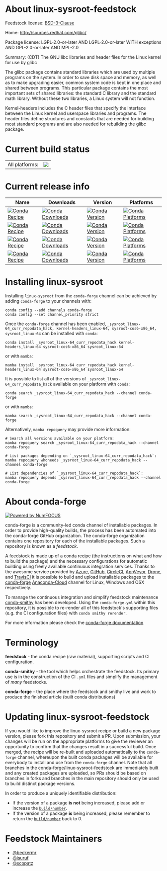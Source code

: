 About linux-sysroot-feedstock
=============================

Feedstock license: [BSD-3-Clause](https://github.com/conda-forge/linux-sysroot-feedstock/blob/main/LICENSE.txt)

Home: http://sources.redhat.com/glibc/

Package license: LGPL-2.0-or-later AND LGPL-2.0-or-later WITH exceptions AND GPL-2.0-or-later AND MPL-2.0

Summary: (CDT) The GNU libc libraries and header files for the Linux kernel for use by glibc

The glibc package contains standard libraries which are used by multiple
programs on the system. In order to save disk space and memory, as well as to
make upgrading easier, common system code is kept in one place and shared
between programs. This particular package contains the most important sets of
shared libraries: the standard C library and the standard math library.
Without these two libraries, a Linux system will not function.

Kernel-headers includes the C header files that specify the interface between
the Linux kernel and userspace libraries and programs.  The header files
define structures and constants that are needed for building most standard
programs and are also needed for rebuilding the glibc package.


Current build status
====================


<table><tr><td>All platforms:</td>
    <td>
      <a href="https://dev.azure.com/conda-forge/feedstock-builds/_build/latest?definitionId=8889&branchName=main">
        <img src="https://dev.azure.com/conda-forge/feedstock-builds/_apis/build/status/linux-sysroot-feedstock?branchName=main">
      </a>
    </td>
  </tr>
</table>

Current release info
====================

| Name | Downloads | Version | Platforms |
| --- | --- | --- | --- |
| [![Conda Recipe](https://img.shields.io/badge/recipe-_sysroot_linux--64_curr_repodata_hack-green.svg)](https://anaconda.org/conda-forge/_sysroot_linux-64_curr_repodata_hack) | [![Conda Downloads](https://img.shields.io/conda/dn/conda-forge/_sysroot_linux-64_curr_repodata_hack.svg)](https://anaconda.org/conda-forge/_sysroot_linux-64_curr_repodata_hack) | [![Conda Version](https://img.shields.io/conda/vn/conda-forge/_sysroot_linux-64_curr_repodata_hack.svg)](https://anaconda.org/conda-forge/_sysroot_linux-64_curr_repodata_hack) | [![Conda Platforms](https://img.shields.io/conda/pn/conda-forge/_sysroot_linux-64_curr_repodata_hack.svg)](https://anaconda.org/conda-forge/_sysroot_linux-64_curr_repodata_hack) |
| [![Conda Recipe](https://img.shields.io/badge/recipe-kernel--headers_linux--64-green.svg)](https://anaconda.org/conda-forge/kernel-headers_linux-64) | [![Conda Downloads](https://img.shields.io/conda/dn/conda-forge/kernel-headers_linux-64.svg)](https://anaconda.org/conda-forge/kernel-headers_linux-64) | [![Conda Version](https://img.shields.io/conda/vn/conda-forge/kernel-headers_linux-64.svg)](https://anaconda.org/conda-forge/kernel-headers_linux-64) | [![Conda Platforms](https://img.shields.io/conda/pn/conda-forge/kernel-headers_linux-64.svg)](https://anaconda.org/conda-forge/kernel-headers_linux-64) |
| [![Conda Recipe](https://img.shields.io/badge/recipe-sysroot--cos6--x86_64-green.svg)](https://anaconda.org/conda-forge/sysroot-cos6-x86_64) | [![Conda Downloads](https://img.shields.io/conda/dn/conda-forge/sysroot-cos6-x86_64.svg)](https://anaconda.org/conda-forge/sysroot-cos6-x86_64) | [![Conda Version](https://img.shields.io/conda/vn/conda-forge/sysroot-cos6-x86_64.svg)](https://anaconda.org/conda-forge/sysroot-cos6-x86_64) | [![Conda Platforms](https://img.shields.io/conda/pn/conda-forge/sysroot-cos6-x86_64.svg)](https://anaconda.org/conda-forge/sysroot-cos6-x86_64) |
| [![Conda Recipe](https://img.shields.io/badge/recipe-sysroot_linux--64-green.svg)](https://anaconda.org/conda-forge/sysroot_linux-64) | [![Conda Downloads](https://img.shields.io/conda/dn/conda-forge/sysroot_linux-64.svg)](https://anaconda.org/conda-forge/sysroot_linux-64) | [![Conda Version](https://img.shields.io/conda/vn/conda-forge/sysroot_linux-64.svg)](https://anaconda.org/conda-forge/sysroot_linux-64) | [![Conda Platforms](https://img.shields.io/conda/pn/conda-forge/sysroot_linux-64.svg)](https://anaconda.org/conda-forge/sysroot_linux-64) |

Installing linux-sysroot
========================

Installing `linux-sysroot` from the `conda-forge` channel can be achieved by adding `conda-forge` to your channels with:

```
conda config --add channels conda-forge
conda config --set channel_priority strict
```

Once the `conda-forge` channel has been enabled, `_sysroot_linux-64_curr_repodata_hack, kernel-headers_linux-64, sysroot-cos6-x86_64, sysroot_linux-64` can be installed with `conda`:

```
conda install _sysroot_linux-64_curr_repodata_hack kernel-headers_linux-64 sysroot-cos6-x86_64 sysroot_linux-64
```

or with `mamba`:

```
mamba install _sysroot_linux-64_curr_repodata_hack kernel-headers_linux-64 sysroot-cos6-x86_64 sysroot_linux-64
```

It is possible to list all of the versions of `_sysroot_linux-64_curr_repodata_hack` available on your platform with `conda`:

```
conda search _sysroot_linux-64_curr_repodata_hack --channel conda-forge
```

or with `mamba`:

```
mamba search _sysroot_linux-64_curr_repodata_hack --channel conda-forge
```

Alternatively, `mamba repoquery` may provide more information:

```
# Search all versions available on your platform:
mamba repoquery search _sysroot_linux-64_curr_repodata_hack --channel conda-forge

# List packages depending on `_sysroot_linux-64_curr_repodata_hack`:
mamba repoquery whoneeds _sysroot_linux-64_curr_repodata_hack --channel conda-forge

# List dependencies of `_sysroot_linux-64_curr_repodata_hack`:
mamba repoquery depends _sysroot_linux-64_curr_repodata_hack --channel conda-forge
```


About conda-forge
=================

[![Powered by
NumFOCUS](https://img.shields.io/badge/powered%20by-NumFOCUS-orange.svg?style=flat&colorA=E1523D&colorB=007D8A)](https://numfocus.org)

conda-forge is a community-led conda channel of installable packages.
In order to provide high-quality builds, the process has been automated into the
conda-forge GitHub organization. The conda-forge organization contains one repository
for each of the installable packages. Such a repository is known as a *feedstock*.

A feedstock is made up of a conda recipe (the instructions on what and how to build
the package) and the necessary configurations for automatic building using freely
available continuous integration services. Thanks to the awesome service provided by
[Azure](https://azure.microsoft.com/en-us/services/devops/), [GitHub](https://github.com/),
[CircleCI](https://circleci.com/), [AppVeyor](https://www.appveyor.com/),
[Drone](https://cloud.drone.io/welcome), and [TravisCI](https://travis-ci.com/)
it is possible to build and upload installable packages to the
[conda-forge](https://anaconda.org/conda-forge) [Anaconda-Cloud](https://anaconda.org/)
channel for Linux, Windows and OSX respectively.

To manage the continuous integration and simplify feedstock maintenance
[conda-smithy](https://github.com/conda-forge/conda-smithy) has been developed.
Using the ``conda-forge.yml`` within this repository, it is possible to re-render all of
this feedstock's supporting files (e.g. the CI configuration files) with ``conda smithy rerender``.

For more information please check the [conda-forge documentation](https://conda-forge.org/docs/).

Terminology
===========

**feedstock** - the conda recipe (raw material), supporting scripts and CI configuration.

**conda-smithy** - the tool which helps orchestrate the feedstock.
                   Its primary use is in the construction of the CI ``.yml`` files
                   and simplify the management of *many* feedstocks.

**conda-forge** - the place where the feedstock and smithy live and work to
                  produce the finished article (built conda distributions)


Updating linux-sysroot-feedstock
================================

If you would like to improve the linux-sysroot recipe or build a new
package version, please fork this repository and submit a PR. Upon submission,
your changes will be run on the appropriate platforms to give the reviewer an
opportunity to confirm that the changes result in a successful build. Once
merged, the recipe will be re-built and uploaded automatically to the
`conda-forge` channel, whereupon the built conda packages will be available for
everybody to install and use from the `conda-forge` channel.
Note that all branches in the conda-forge/linux-sysroot-feedstock are
immediately built and any created packages are uploaded, so PRs should be based
on branches in forks and branches in the main repository should only be used to
build distinct package versions.

In order to produce a uniquely identifiable distribution:
 * If the version of a package **is not** being increased, please add or increase
   the [``build/number``](https://docs.conda.io/projects/conda-build/en/latest/resources/define-metadata.html#build-number-and-string).
 * If the version of a package **is** being increased, please remember to return
   the [``build/number``](https://docs.conda.io/projects/conda-build/en/latest/resources/define-metadata.html#build-number-and-string)
   back to 0.

Feedstock Maintainers
=====================

* [@beckermr](https://github.com/beckermr/)
* [@isuruf](https://github.com/isuruf/)
* [@scopatz](https://github.com/scopatz/)

